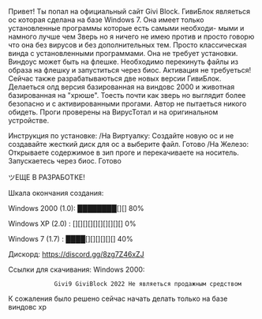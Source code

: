 Привет! Ты попал на официальный сайт Givi Block. ГивиБлок являеться ос которая сделана на
базе Windows 7. Она имеет только установленные программы которые есть самыми необходи-
мыми и намного лучше чем Зверь но я ничего не имею против и просто говорю что она без
вирусов и без дополнительных тем. Просто классическая винда с установленными программами.
Она не требует установки. Виндоус может быть на флешке. Необходимо перекинуть файлы из 
образа на флешку и запуститься через биос. Активация не требуеться!Сейчас также разрабатываються
 две новых версии ГивиБлок. Делаеться олд версия базированная на виндовс 2000 и животная
базированная на "хрюше". Тоесть почти как зверь но выглядит более безопасно и с активированными
 прогами. Автор не пытаеться никого обидеть. Проги проверены на ВирусТотал и на оригинальном устройстве. 

Инструкция по установке: 
/На Виртуалку: Создайте новую ос и не создавайте жесткий диск для ос а выберите файл. Готово
/На Железо: Открываете содержимое в зип проге и перекачиваете на носитель. Запускаетесь через биос. Готово

ツЕЩЕ В РАЗРАБОТКЕ!

Шкала окончания создания:

Windows 2000 (1.0): ████████[][] 80%

Windows XP (2.0)  : [][][][][][][][][][] 0%

Windows 7 (1.7)   : ████[][][][][][] 40%

Дискорд: https://discord.gg/8zg7Z46xZJ

Ссылки для скачивания: 
Windows 2000:

                 Givi9 GiviBlock 2022 Не являеться продажным средством      
                 
                 
К сожаления было решено сейчас начать делать только на базе виндовс хр
